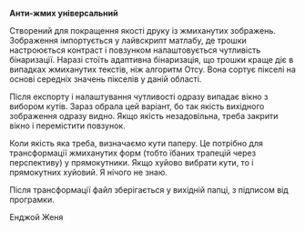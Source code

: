 **Анти-жмих універсальний**

Створений для покращення якості друку із жмиханутих зображень. 
Зображення імпортується у лайвскрипт матлабу, де трошки настроюється контраст і повзунком налаштовується чутливість бінаризації. 
Наразі стоїть адаптивна бінаризація, що трошки краще діє в випадках жмиханутих текстів, ніж алгоритм Отсу. Вона сортує пікселі на основі середніх значень
пікселів у даній області. 

Після експорту і налаштування чутливості одразу випадає вікно з вибором кутів. Зараз обрала цей варіант, бо так якість вихідного зображення одразу видно. 
Якщо якість незадовільна, треба закрити вікно і перемістити повзунок. 

Коли якість яка треба, визначаємо кути паперу. Це потрібно для трансформації жмиханутих форм (тобто їбаних трапецій через перспективу) у прямокутники.
Якщо хуйово вибрати кути, то і прямокутних хуйовий. Я нічого не знаю.

Після трансформації файл зберігається у вихідній папці, з підписом від програмки.

Енджой Женя
